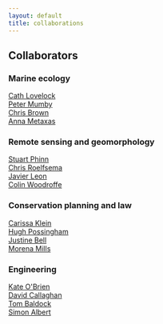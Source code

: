 ```yaml
---
layout: default
title: collaborations
---
```


## Collaborators  

### Marine ecology  
<a href ="http://researchers.uq.edu.au/researcher/1430" target="_blank">Cath Lovelock </a>  
<a href ="http://www.marinespatialecologylab.org" target="_blank">Peter Mumby </a>  
<a href ="http://www.seascapemodels.org" target="_blank">Chris Brown </a>  
<a href ="https://annametaxas.wordpress.com/people/anna-metaxas/" target="_blank">Anna Metaxas</a>  

### Remote sensing and geomorphology  
<a href ="https://www.gpem.uq.edu.au/stuart-phinn" target="_blank">Stuart Phinn </a>  
<a href ="https://www.gpem.uq.edu.au/chris-roelfsema" target="_blank">Chris Roelfsema </a>  
<a href ="http://www.usc.edu.au/explore/structure/faculty-of-science-health-education-and-engineering/staff/dr-javier-leon" target="_blank">Javier Leon </a>  
<a href ="http://smah.uow.edu.au/sees/UOW002960.html" target="_blank">Colin Woodroffe </a>  

### Conservation planning and law  
<a href ="https://www.gpem.uq.edu.au/carissa-klein" target="_blank">Carissa Klein</a>  
<a href ="http://www.possinghamlab.org/" target="_blank">Hugh Possingham</a>  
<a href ="http://researchers.uq.edu.au/researcher/2216" target="_blank">Justine Bell</a>  
<a href ="http://researchers.uq.edu.au/researcher/2216" target="_blank">Morena Mills</a>  

### Engineering 
<a href ="http://www.chemeng.uq.edu.au/obrien" target="_blank">Kate O'Brien</a>  
<a href ="http://www.civil.uq.edu.au/callaghan" target="_blank">David Callaghan</a>  
<a href ="http://www.civil.uq.edu.au/baldock" target="_blank">Tom Baldock</a>  
<a href ="http://www.civil.uq.edu.au/albert" target="_blank">Simon Albert</a>  
